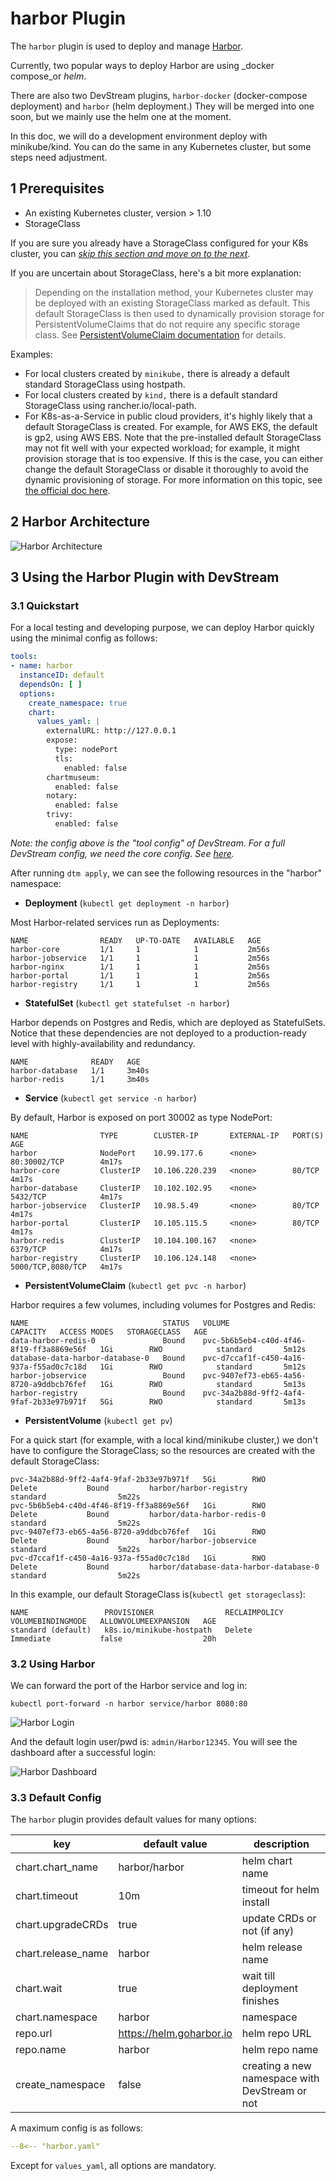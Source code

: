 # harbor Plugin

The `harbor` plugin is used to deploy and manage [Harbor](https://goharbor.io/).

Currently, two popular ways to deploy Harbor are using _docker compose_or _helm_.

There are also two DevStream plugins, `harbor-docker` (docker-compose deployment) and `harbor` (helm deployment.) They will be merged into one soon, but we mainly use the helm one at the moment.

In this doc, we will do a development environment deploy with minikube/kind. You can do the same in any Kubernetes cluster, but some steps need adjustment.

## 1 Prerequisites

- An existing Kubernetes cluster, version > 1.10
- StorageClass

If you are sure you already have a StorageClass configured for your K8s cluster, you can [_skip this section and move on to the next_](#2-harbor-architecture).

If you are uncertain about StorageClass, here's a bit more explanation:

> Depending on the installation method, your Kubernetes cluster may be deployed with an existing StorageClass marked as default. This default StorageClass is then used to dynamically provision storage for PersistentVolumeClaims that do not require any specific storage class. See [PersistentVolumeClaim documentation](https://kubernetes.io/docs/concepts/storage/persistent-volumes/#persistentvolumeclaims) for details.

Examples:

- For local clusters created by `minikube,` there is already a default standard StorageClass using hostpath.
- For local clusters created by `kind,` there is a default standard StorageClass using rancher.io/local-path.
- For K8s-as-a-Service in public cloud providers, it's highly likely that a default StorageClass is created. For example, for AWS EKS, the default is gp2, using AWS EBS. Note that the pre-installed default StorageClass may not fit well with your expected workload; for example, it might provision storage that is too expensive. If this is the case, you can either change the default StorageClass or disable it thoroughly to avoid the dynamic provisioning of storage. For more information on this topic, see [the official doc here](https://kubernetes.io/docs/tasks/administer-cluster/change-default-storage-class/).

## 2 Harbor Architecture

![Harbor Architecture](./harbor/ha.png)

## 3 Using the Harbor Plugin with DevStream

### 3.1 Quickstart

For a local testing and developing purpose, we can deploy Harbor quickly using the minimal config as follows:

```yaml
tools:
- name: harbor
  instanceID: default
  dependsOn: [ ]
  options:
    create_namespace: true
    chart:
      values_yaml: |
        externalURL: http://127.0.0.1
        expose:
          type: nodePort
          tls:
            enabled: false
        chartmuseum:
          enabled: false
        notary:
          enabled: false
        trivy:
          enabled: false
```

_Note: the config above is the "tool config" of DevStream. For a full DevStream config, we need the core config. See [here](../core-concepts/config.md)._

After running `dtm apply`, we can see the following resources in the "harbor" namespace:

- **Deployment** (`kubectl get deployment -n harbor`)

Most Harbor-related services run as Deployments:

```shell
NAME                READY   UP-TO-DATE   AVAILABLE   AGE
harbor-core         1/1     1            1           2m56s
harbor-jobservice   1/1     1            1           2m56s
harbor-nginx        1/1     1            1           2m56s
harbor-portal       1/1     1            1           2m56s
harbor-registry     1/1     1            1           2m56s
```

- **StatefulSet** (`kubectl get statefulset -n harbor`)

Harbor depends on Postgres and Redis, which are deployed as StatefulSets. Notice that these dependencies are not deployed to a production-ready level with highly-availability and redundancy.

```shell
NAME              READY   AGE
harbor-database   1/1     3m40s
harbor-redis      1/1     3m40s
```

- **Service** (`kubectl get service -n harbor`)

By default, Harbor is exposed on port 30002 as type NodePort:

```shell
NAME                TYPE        CLUSTER-IP       EXTERNAL-IP   PORT(S)             AGE
harbor              NodePort    10.99.177.6      <none>        80:30002/TCP        4m17s
harbor-core         ClusterIP   10.106.220.239   <none>        80/TCP              4m17s
harbor-database     ClusterIP   10.102.102.95    <none>        5432/TCP            4m17s
harbor-jobservice   ClusterIP   10.98.5.49       <none>        80/TCP              4m17s
harbor-portal       ClusterIP   10.105.115.5     <none>        80/TCP              4m17s
harbor-redis        ClusterIP   10.104.100.167   <none>        6379/TCP            4m17s
harbor-registry     ClusterIP   10.106.124.148   <none>        5000/TCP,8080/TCP   4m17s
```

- **PersistentVolumeClaim** (`kubectl get pvc -n harbor`)

Harbor requires a few volumes, including volumes for Postgres and Redis:

```shell
NAME                              STATUS   VOLUME                                     CAPACITY   ACCESS MODES   STORAGECLASS   AGE
data-harbor-redis-0               Bound    pvc-5b6b5eb4-c40d-4f46-8f19-ff3a8869e56f   1Gi        RWO            standard       5m12s
database-data-harbor-database-0   Bound    pvc-d7ccaf1f-c450-4a16-937a-f55ad0c7c18d   1Gi        RWO            standard       5m12s
harbor-jobservice                 Bound    pvc-9407ef73-eb65-4a56-8720-a9ddbcb76fef   1Gi        RWO            standard       5m13s
harbor-registry                   Bound    pvc-34a2b88d-9ff2-4af4-9faf-2b33e97b971f   5Gi        RWO            standard       5m13s
```

- **PersistentVolume** (`kubectl get pv`)

For a quick start (for example, with a local kind/minikube cluster,) we don't have to configure the StorageClass; so the resources are created with the default StorageClass:

```shell
pvc-34a2b88d-9ff2-4af4-9faf-2b33e97b971f   5Gi        RWO            Delete           Bound         harbor/harbor-registry                    standard                5m22s
pvc-5b6b5eb4-c40d-4f46-8f19-ff3a8869e56f   1Gi        RWO            Delete           Bound         harbor/data-harbor-redis-0                standard                5m22s
pvc-9407ef73-eb65-4a56-8720-a9ddbcb76fef   1Gi        RWO            Delete           Bound         harbor/harbor-jobservice                  standard                5m22s
pvc-d7ccaf1f-c450-4a16-937a-f55ad0c7c18d   1Gi        RWO            Delete           Bound         harbor/database-data-harbor-database-0    standard                5m22s
```

In this example, our default StorageClass is(`kubectl get storageclass`):

```shell
NAME                 PROVISIONER                RECLAIMPOLICY   VOLUMEBINDINGMODE   ALLOWVOLUMEEXPANSION   AGE
standard (default)   k8s.io/minikube-hostpath   Delete          Immediate           false                  20h
```

### 3.2 Using Harbor

We can forward the port of the Harbor service and log in:

```shell
kubectl port-forward -n harbor service/harbor 8080:80
```

![Harbor Login](./harbor/login.png)

And the default login user/pwd is: `admin/Harbor12345`. You will see the dashboard after a successful login:

![Harbor Dashboard](./harbor/dashboard.png)


### 3.3 Default Config

The `harbor` plugin provides default values for many options:

| key                | default value            | description                         |
| ----               | ----                     | ----                                |
| chart.chart_name   | harbor/harbor            | helm chart name                    |
| chart.timeout      | 10m                      | timeout for helm install               |
| chart.upgradeCRDs  | true                     | update CRDs or not (if any)                |
| chart.release_name | harbor                   | helm release name                       |
| chart.wait         | true                     | wait till deployment finishes                       |
| chart.namespace    | harbor                   | namespace                       |
| repo.url           | https://helm.goharbor.io | helm repo URL                        |
| repo.name          | harbor                   | helm repo name                      |
| create_namespace   | false                    | creating a new namespace with DevStream or not           |

A maximum config is as follows:

```yaml
--8<-- "harbor.yaml"
```

Except for `values_yaml`, all options are mandatory.
